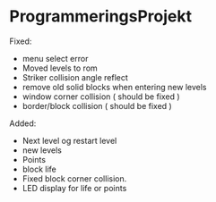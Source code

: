 # ProgrammeringsProjekt

Fixed:
- menu select error
- Moved levels to rom
- Striker collision angle reflect
- remove old solid blocks when entering new levels
- window corner collision ( should be fixed )
- border/block collision ( should be fixed )

Added:
- Next level og restart level
- new levels
- Points
- block life
- Fixed block corner collision.
- LED display for life or points 
